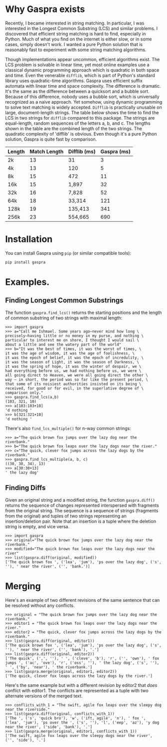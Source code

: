 # Why Gaspra exists

Recently, I became interested in string matching. In particular, I was
interested in the Longest Common Substring (LCS) and similar problems. I
discovered that efficient string matching is hard to find, especially in
Python. Much of what you find on the internet is either slow, or in some
cases, simply doesn't work.  I wanted a pure Python solution that is
reasonably fast to experiment with some string matching algorithms.


Though implementations appear uncommon, efficient algorithms exist.
The LCS problem is solvable in linear time, yet most online examples
use a classical dynamic programming approach which is quadratic in
both space and time. Even the venerable `difflib`, which is part of
Python's standard library uses quadratic-time algorithms.
Gaspra uses efficient suffix automata
with linear time and space complexity. The difference is dramatic.
It's the same as the difference between a quicksort and a bubble sort.
Because of this difference, nobody uses a bubble sort, which is
universally recognized as a naive approach.  Yet somehow, using
dynamic programming to solve text matching is widely accepted.
`Difflib` is practically unusable on large, document-length
strings. The table below shows the time to find the LCS in two
strings for `difflib` compared to this package. The strings are
equal-length, random sequences of the letters a, b, and c.
The lengths shown in the table are the combined length of
the two strings.
The quadratic complexity of 'difflib' is obvious.  Even though it's a pure
Python solution, Gaspra is quite fast by comparison.

| Length   |   Match Length |   Difflib (ms) |      Gaspra (ms) |
|----------|----------------|----------------|------------------|
| 2k       |             13 |             31 |                3 |
| 4k       |             13 |            120 |                5 |
| 8k       |             15 |            472 |               11 |
| 16k      |             15 |          1,897 |               32 |
| 32k      |             16 |          7,828 |               52 |
| 64k      |             18 |         33,314 |              121 |
| 128k     |             19 |        135,413 |              341 |
| 256k     |             23 |        554,665 |              690 |

# Installation

You can install Gaspra using `pip` (or similar compatible tools):

```
pip install gaspra
```
# Examples.

## Finding Longest Common Substrings

The function `gaspra.find_lcs()` returns the starting positions and the
length of common substring of two strings with maximal length:

```
>>> import gaspra                                                                                               
>>> a="Call me Ishmael. Some years ago—never mind how long \
precisely—having little or no money in my purse, and nothing \
particular to interest me on shore, I thought I would sail \
about a little and see the watery part of the world"                                                                                                                  
>>> b="It was the best of times, it was the worst of times, \
it was the age of wisdom, it was the age of foolishness, \
it was the epoch of belief, it was the epoch of incredulity, \
it was the season of Light, it was the season of Darkness, \
it was the spring of hope, it was the winter of despair, we \
had everything before us, we had nothing before us, we were \
all going direct to Heaven, we were all going direct the other \
way – in short, the period was so far like the present period, \
that some of its noisiest authorities insisted on its being \
received, for good or for evil, in the superlative degree of \
comparison only."
>>> gaspra.find_lcs(a,b)
(103, 321, 10)
>>> a[103:103+10]
'd nothing '
>>> b[321:321+10]
'd nothing '
```


There's also `find_lcs_multiple()` for n-way common strings:

```
>>> a="The quick brown fox jumps over the lazy dog near the riverbank."
>>> b="The quick brown fox leaps over the lazy dogs near the river."
>>> c="The quick, clever fox jumps across the lazy dogs by the riverbank."
>>> gaspra.find_lcs_multiple(a, b, c)
((30, 30, 34), 13)
>>> a[30:30+13]
' the lazy dog'
```

## Finding Diffs

Given an original string and a modified string, the function
`gaspra.diff()` returns the sequence of changes represented
interspersed with fragments from the original string.  The sequence is
a sequence of strings (fragments from the original) and tuples of two strings
representing an insertion/deletion pair.  Note that an insertion is a tuple
where the deletion string is empty, and vice versa.

```
>>> import gaspra
>>> original="The quick brown fox jumps over the lazy dog near the riverbank."
>>> modified="The quick brown fox leaps over the lazy dogs near the river"
>>> list(gaspra.diff(original, modified))
['The quick brown fox ', ('lea', 'jum'), 'ps over the lazy dog', ('s', ''), ' near the river', ('', 'bank.')]
```

# Merging

Here's an example of two different revisions of the same sentence that can be
resolved without any conflicts.

``` 
>>> original = "The quick brown fox jumps over the lazy dog near the riverbank."
>>> editor1 = "The quick brown fox leaps over the lazy dogs near the river."
>>> editor2 = "The quick, clever fox jumps across the lazy dogs by the riverbank."
>>> list(gaspra.diff(original, editor1))
['The quick brown fox ', ('lea', 'jum'), 'ps over the lazy dog', ('s', ''), ' near the river', ('', 'bank'), '.']
>>> list(gaspra.diff(original, editor2))
['The quick', (',', ''), ' ', ('cleve', 'b'), 'r', ('', 'own'), ' fox jumps ', ('ac', 'ove'), 'r', ('oss', ''), ' the lazy dog', ('s', ''), ' ', ('by', 'near'), ' the riverbank.']
>>> list(gaspra.merge(original, editor1, editor2))
['The quick, clever fox leaps across the lazy dogs by the river.']
```

Here's the same example but with a different revision by editor2 that *does*
conflict with editor1.  The conflicts are represented as a tuple with two
alternate versions of the merged text.

```
>>> conflicts_with_1 = "The swift, agile fox leaps over the sleepy dog near the riverside."
>>> list(gaspra.diff(original, conflicts_with_1))
['The ', ('s', 'quick bro'), 'w', ('ift, agile', 'n'), ' fox ', ('lea', 'jum'), 'ps over the ', ('s', ''), 'l', ('eep', 'az'), 'y dog near the river', ('side', 'bank'), '.']
>>> list(gaspra.merge(original, editor1, conflicts_with_1))
['The swift, agile fox leaps over the sleepy dogs near the river', ('', 'side'), '.']
```

